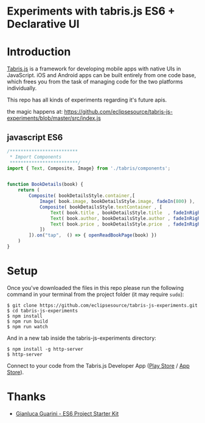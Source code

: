 Experiments with tabris.js ES6 + Declarative UI
====================

# Introduction

[Tabris.js](https://tabrisjs.com) is a framework for developing mobile apps with native UIs in JavaScript. iOS and Android apps can be built entirely from one code base, which frees you from the task of managing code for the two platforms individually.

This repo has all kinds of experiments regarding it's future apis.

the magic happens at:
https://github.com/eclipsesource/tabris-js-experiments/blob/master/src/index.js

## javascript ES6

```javascript
/*************************
 * Import Components
 *************************/
import { Text, Composite, Image} from './tabris/components';


function BookDetails(book) {
	return (
		Composite( bookDetailsStyle.container,[
			Image( book.image, bookDetailsStyle.image, fadeIn(800) ),
			Composite( bookDetailsStyle.textContainer , [
				Text( book.title , bookDetailsStyle.title  , fadeInRight(500, 100) ),
				Text( book.author, bookDetailsStyle.author , fadeInRight(500, 300) ),
				Text( book.price , bookDetailsStyle.price  , fadeInRight(500, 500) )
			])
		]).on("tap",  () => { openReadBookPage(book) })
	)
}
```

# Setup

Once you've downloaded the files in this repo please run the following command in your terminal from the project folder (it may require `sudo`):

```shell
$ git clone https://github.com/eclipsesource/tabris-js-experiments.git
$ cd tabris-js-experiments
$ npm install
$ npm run build
$ npm run watch
```

And in a new tab inside the tabris-js-experiments directory:
```shell
$ npm install -g http-server
$ http-server
```
Connect to your code from the Tabris.js Developer App ([Play Store](https://play.google.com/store/apps/details?id=com.eclipsesource.tabris.js) / [App Store](https://itunes.apple.com/us/app/tabris.js/id939600018?ls=1&mt=8)).


# Thanks

- [Gianluca Guarini - ES6 Project Starter Kit](https://github.com/GianlucaGuarini/es6-project-starter-kit)
